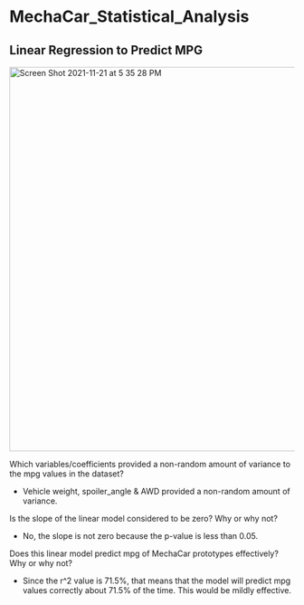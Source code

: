 # MechaCar_Statistical_Analysis

## Linear Regression to Predict MPG

<img width="679" alt="Screen Shot 2021-11-21 at 5 35 28 PM" src="https://user-images.githubusercontent.com/88108455/142781621-89d1446b-5222-4cb8-a00c-ac850441d35a.png">

Which variables/coefficients provided a non-random amount of variance to the mpg values in the dataset?

- Vehicle weight, spoiler_angle & AWD provided a non-random amount of variance. 

Is the slope of the linear model considered to be zero? Why or why not?

- No, the slope is not zero because the p-value is less than 0.05.

Does this linear model predict mpg of MechaCar prototypes effectively? Why or why not?

- Since the r^2 value is 71.5%, that means that the model will predict mpg values correctly about 71.5% of the time. This would be mildly effective.

